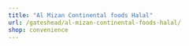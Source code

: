 ```yaml
---
title: "Al Mizan Continental foods Halal"
url: /gateshead/al-mizan-continental-foods-halal/
shop: convenience
---
```

